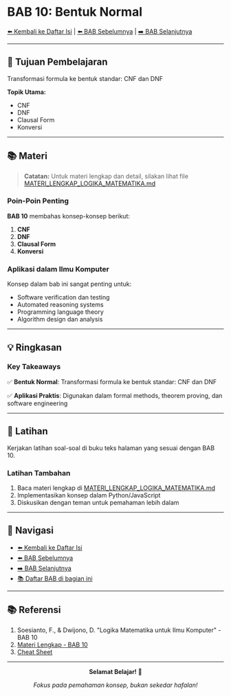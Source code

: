 # BAB 10: Bentuk Normal

[⬅️ Kembali ke Daftar Isi](../README.md) | [⬅️ BAB Sebelumnya](BAB-09-Tablo-Semantik.md) | [➡️ BAB Selanjutnya](BAB-11-Resolusi.md)

---

## 📖 Tujuan Pembelajaran

Transformasi formula ke bentuk standar: CNF dan DNF

**Topik Utama:**
- CNF
- DNF
- Clausal Form
- Konversi

---

## 📚 Materi

> **Catatan:** Untuk materi lengkap dan detail, silakan lihat file [MATERI_LENGKAP_LOGIKA_MATEMATIKA.md](../MATERI_LENGKAP_LOGIKA_MATEMATIKA.md)

### Poin-Poin Penting

**BAB 10** membahas konsep-konsep berikut:

1. **CNF**
2. **DNF**
3. **Clausal Form**
4. **Konversi**

### Aplikasi dalam Ilmu Komputer

Konsep dalam bab ini sangat penting untuk:
- Software verification dan testing
- Automated reasoning systems
- Programming language theory
- Algorithm design dan analysis

---

## 💡 Ringkasan

### Key Takeaways

✅ **Bentuk Normal**: Transformasi formula ke bentuk standar: CNF dan DNF

✅ **Aplikasi Praktis**: Digunakan dalam formal methods, theorem proving, dan software engineering

---

## 📝 Latihan

Kerjakan latihan soal-soal di buku teks halaman yang sesuai dengan BAB 10.

### Latihan Tambahan

1. Baca materi lengkap di [MATERI_LENGKAP_LOGIKA_MATEMATIKA.md](../MATERI_LENGKAP_LOGIKA_MATEMATIKA.md#bab-10)
2. Implementasikan konsep dalam Python/JavaScript
3. Diskusikan dengan teman untuk pemahaman lebih dalam

---

## 🔗 Navigasi

- [⬅️ Kembali ke Daftar Isi](../README.md)
- [⬅️ BAB Sebelumnya](BAB-09-Tablo-Semantik.md)
- [➡️ BAB Selanjutnya](BAB-11-Resolusi.md)
- [📚 Daftar BAB di bagian ini](README.md)

---

## 📚 Referensi

1. Soesianto, F., & Dwijono, D. "Logika Matematika untuk Ilmu Komputer" - BAB 10
2. [Materi Lengkap - BAB 10](../MATERI_LENGKAP_LOGIKA_MATEMATIKA.md)
3. [Cheat Sheet](../CHEAT_SHEET.md)

---

<div align="center">

**Selamat Belajar! 🚀**

*Fokus pada pemahaman konsep, bukan sekedar hafalan!*

</div>
